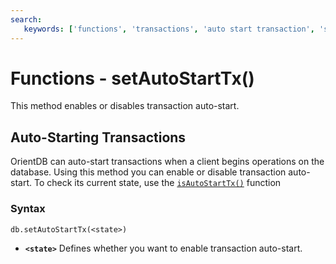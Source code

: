 ```yaml
---
search:
   keywords: ['functions', 'transactions', 'auto start transaction', 'setAutoStartTx']
---
```


# Functions - setAutoStartTx()

This method enables or disables transaction auto-start.


## Auto-Starting Transactions

OrientDB can auto-start transactions when a client begins operations on the database.  Using this method you can enable or disable transaction auto-start.  To check its current state, use the [`isAutoStartTx()`](Functions-Database-isAutoStartTx.md) function

### Syntax

```
db.setAutoStartTx(<state>)
```

- **`<state>`** Defines whether you want to enable transaction auto-start.

